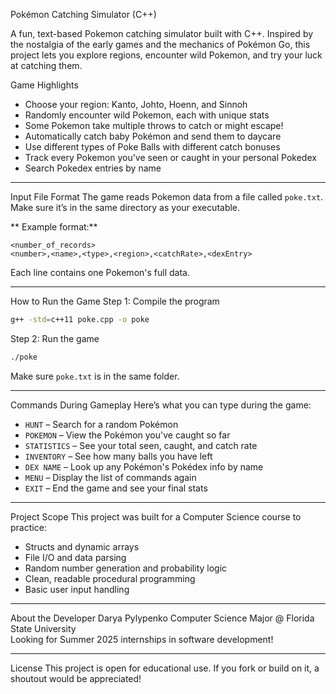 Pokémon Catching Simulator (C++)

A fun, text-based Pokemon catching simulator built with C++. Inspired by the nostalgia of the early games and the mechanics of Pokémon Go, this project lets you explore regions, encounter wild Pokemon, and try your luck at catching them.


Game Highlights
- Choose your region: Kanto, Johto, Hoenn, and Sinnoh
- Randomly encounter wild Pokemon, each with unique stats
- Some Pokemon take multiple throws to catch or might escape!
- Automatically catch baby Pokémon and send them to daycare
- Use different types of Poke Balls with different catch bonuses
- Track every Pokemon you've seen or caught in your personal Pokedex
- Search Pokedex entries by name

---

Input File Format
The game reads Pokemon data from a file called `poke.txt`. 
Make sure it’s in the same directory as your executable.

** Example format:**
```
<number_of_records>
<number>,<name>,<type>,<region>,<catchRate>,<dexEntry>
```
Each line contains one Pokemon's full data.

---

How to Run the Game
Step 1: Compile the program
```bash
g++ -std=c++11 poke.cpp -o poke
```

Step 2: Run the game
```bash
./poke
```

Make sure `poke.txt` is in the same folder.

---

Commands During Gameplay
Here’s what you can type during the game:
- `HUNT` – Search for a random Pokémon
- `POKEMON` – View the Pokémon you've caught so far
- `STATISTICS` – See your total seen, caught, and catch rate
- `INVENTORY` – See how many balls you have left
- `DEX NAME` – Look up any Pokémon's Pokédex info by name
- `MENU` – Display the list of commands again
- `EXIT` – End the game and see your final stats

---

Project Scope
This project was built for a Computer Science course to practice:
- Structs and dynamic arrays
- File I/O and data parsing
- Random number generation and probability logic
- Clean, readable procedural programming
- Basic user input handling


---

About the Developer
Darya Pylypenko 
Computer Science Major @ Florida State University  
Looking for Summer 2025 internships in software development!

---

License
This project is open for educational use. If you fork or build on it, a shoutout would be appreciated!
